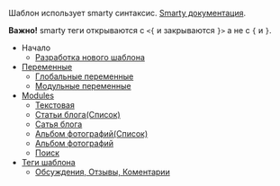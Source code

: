 
Шаблон использует smarty синтаксис. [Smarty документация](https://www.smarty.net/docs/en/).

**Важно!** smarty теги открываются с `<{` и закрываются `}>` а не с `{` и `}`.
- Начало
  - [Разработка нового шаблона](developers/folders.md)
- [Переменные](variables/index.md)
  - [Глобальные переменные](global_variables.md)
  - [Модульные переменные](module_variables.md)
- [Modules](modules/index.md)
  - [Текстовая](text.md)
  - [Статьи блога(Список)](articles.md)
  - [Сатья блога](article.md)
  - [Альбом фотографий(Список)](photo_albums.md)
  - [Альбом фотографий](photo_album.md)
  - [Поиск](search.md)
- [Теги шаблона](tags/index.md)
  - [Обсуждения, Отзывы, Коментарии](tags/discussion.md)
